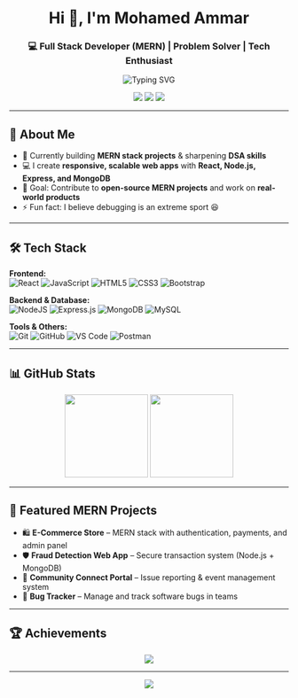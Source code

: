 <!-- Header -->
<h1 align="center">Hi 👋, I'm Mohamed Ammar</h1>
<h3 align="center">💻 Full Stack Developer (MERN) | Problem Solver | Tech Enthusiast</h3>

<!-- Typing Animation -->
<p align="center">
  <img src="https://readme-typing-svg.herokuapp.com?font=Fira+Code&size=22&duration=3000&pause=1000&color=4B9CE2&center=true&vCenter=true&width=500&lines=Full+Stack+MERN+Developer;React+%7C+Node.js+%7C+MongoDB+%7C+Express;Building+Scalable+Web+Apps;Always+Learning+New+Tech" alt="Typing SVG" />
</p>

<!-- Social Links -->
<p align="center">
  <a href="https://linkedin.com/in/your-linkedin" target="_blank"><img src="https://img.shields.io/badge/LinkedIn-%230A66C2.svg?&style=for-the-badge&logo=linkedin&logoColor=white" /></a>
  <a href="https://github.com/your-github" target="_blank"><img src="https://img.shields.io/badge/GitHub-%23121011.svg?&style=for-the-badge&logo=github&logoColor=white" /></a>
  <a href="https://leetcode.com/your-leetcode" target="_blank"><img src="https://img.shields.io/badge/LeetCode-%23FFA116.svg?&style=for-the-badge&logo=leetcode&logoColor=black" /></a>
</p>

---

## 🚀 About Me  
- 🌱 Currently building **MERN stack projects** & sharpening **DSA skills**  
- 💻 I create **responsive, scalable web apps** with **React, Node.js, Express, and MongoDB**  
- 🎯 Goal: Contribute to **open-source MERN projects** and work on **real-world products**  
- ⚡ Fun fact: I believe debugging is an extreme sport 😆  

---

## 🛠️ Tech Stack  

**Frontend:**  
![React](https://img.shields.io/badge/React-%2320232a.svg?style=flat&logo=react&logoColor=%2361DAFB)
![JavaScript](https://img.shields.io/badge/JavaScript-%23F7DF1E.svg?style=flat&logo=javascript&logoColor=black)
![HTML5](https://img.shields.io/badge/HTML5-%23E34F26.svg?style=flat&logo=html5&logoColor=white)
![CSS3](https://img.shields.io/badge/CSS3-%231572B6.svg?style=flat&logo=css3&logoColor=white)
![Bootstrap](https://img.shields.io/badge/Bootstrap-%23563D7C.svg?style=flat&logo=bootstrap&logoColor=white)

**Backend & Database:**  
![NodeJS](https://img.shields.io/badge/Node.js-6DA55F?style=flat&logo=node.js&logoColor=white)
![Express.js](https://img.shields.io/badge/Express.js-%23404d59.svg?style=flat&logo=express&logoColor=white)
![MongoDB](https://img.shields.io/badge/MongoDB-%234ea94b.svg?style=flat&logo=mongodb&logoColor=white)
![MySQL](https://img.shields.io/badge/MySQL-%2300f.svg?style=flat&logo=mysql&logoColor=white)

**Tools & Others:**  
![Git](https://img.shields.io/badge/Git-%23F05033.svg?style=flat&logo=git&logoColor=white)
![GitHub](https://img.shields.io/badge/GitHub-%23121011.svg?style=flat&logo=github&logoColor=white)
![VS Code](https://img.shields.io/badge/VS%20Code-%23007ACC.svg?style=flat&logo=visual-studio-code&logoColor=white)
![Postman](https://img.shields.io/badge/Postman-%23FF6C37.svg?style=flat&logo=postman&logoColor=white)

---

## 📊 GitHub Stats  
<p align="center">
  <img src="https://github-readme-stats.vercel.app/api?username=your-github&show_icons=true&theme=tokyonight" height="150"/>
  <img src="https://github-readme-streak-stats.herokuapp.com/?user=your-github&theme=tokyonight" height="150"/>
</p>

---

## 🌟 Featured MERN Projects  
- 🛍️ **E-Commerce Store** – MERN stack with authentication, payments, and admin panel  
- 🛡️ **Fraud Detection Web App** – Secure transaction system (Node.js + MongoDB)  
- 📅 **Community Connect Portal** – Issue reporting & event management system  
- 🐛 **Bug Tracker** – Manage and track software bugs in teams  

---

## 🏆 Achievements  
<p align="center">
  <img src="https://github-profile-trophy.vercel.app/?username=your-github&theme=radical&no-frame=true&row=1&column=6" />
</p>

---

<p align="center">
  <img src="https://visitcount.itsvg.in/api?id=your-github&label=Profile%20Views&color=1&icon=0&pretty=false" />
</p>
